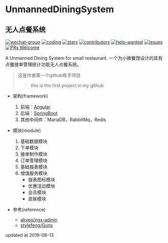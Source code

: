 # UnmannedDiningSystem 
## 无人点餐系统

[![wechat-group](https://badgen.net/badge/chat/%E5%BE%AE%E4%BF%A1%E4%BA%A4%E6%B5%81/138c7b)](https://github.com/NacedWang/UnmannedDiningSystem/issues/70)
[![coding](https://badgen.net/badge/leetcode/coding%20together/cyan)](https://github.com/doocs/leetcode)
[![stars](https://badgen.net/github/stars/NacedWang/UnmannedDiningSystem)](https://github.com/NacedWang/UnmannedDiningSystem/stargazers)
[![contributors](https://badgen.net/github/contributors/NacedWang/UnmannedDiningSystem)](https://github.com/NacedWang/UnmannedDiningSystem/tree/master/docs/from-readers#contributors)
[![help-wanted](https://badgen.net/github/label-issues/NacedWang/UnmannedDiningSystem/help%20wanted/open)](https://github.com/NacedWang/UnmannedDiningSystem/labels/help%20wanted)
[![issues](https://badgen.net/github/open-issues/NacedWang/UnmannedDiningSystem)](https://github.com/NacedWang/UnmannedDiningSystem/issues)
[![PRs Welcome](https://badgen.net/badge/PRs/welcome/green)](http://makeapullrequest.com)

A Unmanned Dining System for small restaurant.  一个为小微餐馆设计的具有点餐接单管理统计功能无人点餐系统。

>这是作者第一个github练手项目
>> this is the first project in my github

- 架构(framework)
    1. 前端：[Angular](https://github.com/topics/angular)
    2. 后端：[SpringBoot](https://github.com/topics/spring-boot)
    3. 其他中间件：MariaDB，RabbitMq，Redis
    
- 模块(module)
    1. 基础数据模块
    2. 下单模块
    3. 接单制作模块
    4. 订单管理模块 
    5. 基础报表模块
    6. 增值服务模块
        * 报表图标模块
        * 优惠活动模块
        * 会员模块
        * 皮肤模块

- 参考(reference)
    * [akveo/ngx-admin](https://github.com/akveo/ngx-admin)
    * [stylefeng/Guns](https://github.com/stylefeng/Guns)

updated at 2019-08-13
